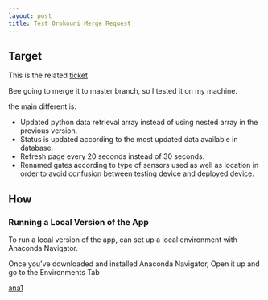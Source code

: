 ```yaml
---
layout: post
title: Test Orokouni Merge Request
---
```


## Target
This is the related [ticket](https://gitlab.com/iotop/orokonui/-/merge_requests/4)

Bee going to merge it to master branch, so I tested it on my machine.

the main different is:

- Updated python data retrieval array instead of using nested array in the previous version.
- Status is updated according to the most updated data available in database.
- Refresh page every 20 seconds instead of 30 seconds.
- Renamed gates according to type of sensors used as well as location in order to avoid confusion between testing device and deployed device.

## How

### Running a Local Version of the App
To run a local version of the app, can set up a local environment with Anaconda Navigator.

Once you've downloaded and installed Anaconda Navigator, Open it up and go to the Environments Tab

[ana1](https://raw.githubusercontent.com/jiqi963/project/master/img/ana1.png)